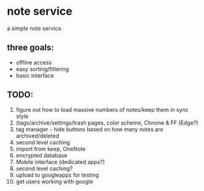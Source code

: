 <h1>note service</h1>

<p>a simple note service.</p>

<h2>three goals:</h2>
<ul>
  <li>offline access</li>
  <li>easy sorting/filtering</li>
  <li>basic interface</li>
</ul>
<h2>TODO:</h2>
<ol>
    <li>figure out how to load massive numbers of notes/keep them in sync
style</li>
    <li>(tags/archive/settings/trash pages, color scheme, Chrome & FF (Edge?)</li>
    <li>tag manager - hide buttons based on how many notes are archived/deleted</li>
    <li>second level caching</li>
    <li>import from keep, OneNote</li>
    <li>encrypted database</li>
    <li>Mobile interface (dedicated apps?)</li>
    <li>second level caching?</li>
    <li>upload to googleapps for testing</li>
    <li>get users working with google</li>
</ol>
